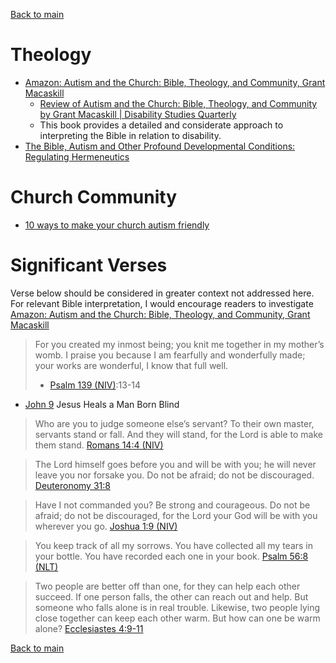 [Back to main](README.md)

# Theology

* [Amazon: Autism and the Church: Bible, Theology, and Community, Grant Macaskill](https://www.amazon.ca/Autism-Church-Bible-Theology-Community/dp/1481311255)
  * [Review of Autism and the Church: Bible, Theology, and Community by Grant Macaskill | Disability Studies Quarterly](https://dsq-sds.org/index.php/dsq/article/view/7887/5876)
  * This book provides a detailed and considerate approach to interpreting the Bible in relation to disability.
* [The Bible, Autism and Other Profound Developmental Conditions: Regulating Hermeneutics](https://www.tandfonline.com/doi/full/10.1080/23312521.2021.1881024)

# Church Community

* [10 ways to make your church autism friendly](https://canadianmennonite.org/stories/10-ways-make-your-church-autism-friendly)

# Significant Verses

Verse below should be considered in greater context not addressed here. For relevant Bible interpretation, I would encourage readers to investigate [Amazon: Autism and the Church: Bible, Theology, and Community, Grant Macaskill](https://www.amazon.ca/Autism-Church-Bible-Theology-Community/dp/1481311255)

> For you created my inmost being;
> you knit me together in my mother’s womb.
> I praise you because I am fearfully and wonderfully made;
> your works are wonderful,
> I know that full well.
> - [Psalm 139 (NIV)](https://www.biblegateway.com/passage/?search=Psalm%20139&version=NIV):13-14

* [John 9](https://www.biblegateway.com/passage/?search=John%209&version=NIV) Jesus Heals a Man Born Blind

> Who are you to judge someone else’s servant? To their own master, servants stand or fall. And they will stand, for the Lord is able to make them stand.
> [Romans 14:4 (NIV)](https://www.biblegateway.com/passage/?search=Romans+14%3A4&version=NIV)

> The Lord himself goes before you and will be with you; he will never leave you nor forsake you. Do not be afraid; do not be discouraged.
> [Deuteronomy 31:8](https://www.biblegateway.com/passage/?search=Deuteronomy+31%3A8&version=NIV)

> Have I not commanded you? Be strong and courageous. Do not be afraid; do not be discouraged, for the Lord your God will be with you wherever you go.
> [Joshua 1:9 (NIV)](https://www.biblegateway.com/passage/?search=Joshua+1%3A9+&version=NIV)

> You keep track of all my sorrows. 
> You have collected all my tears in your bottle. 
> You have recorded each one in your book. 
> [Psalm 56:8 (NLT)](https://www.biblegateway.com/passage/?search=Psalm+56%3A8&version=NLT) 

> Two people are better off than one, for they can help each other succeed. 
> If one person falls, the other can reach out and help. But someone who falls alone is in real trouble. 
> Likewise, two people lying close together can keep each other warm. But how can one be warm alone? 
> [Ecclesiastes 4:9-11](https://www.biblegateway.com/passage/?search=Ecclesiastes+4%3A9-11&version=NLT)

[Back to main](README.md)